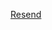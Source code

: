 
[Resend](https://suite.websecurify.com/apps/resend/#request=POST%20http%3A%2F%2Flocalhost%3A8080%2Fxxe01.php%20HTTP%2F1.1%0AContent-Type%3A%20application%2Fxml%0A%0A%3Cdoc%3E%0A%09%3Cname%3EYOUR%20NAME%20HERE%3C%2Fname%3E%0A%3C%2Fdoc%3E%0A)
